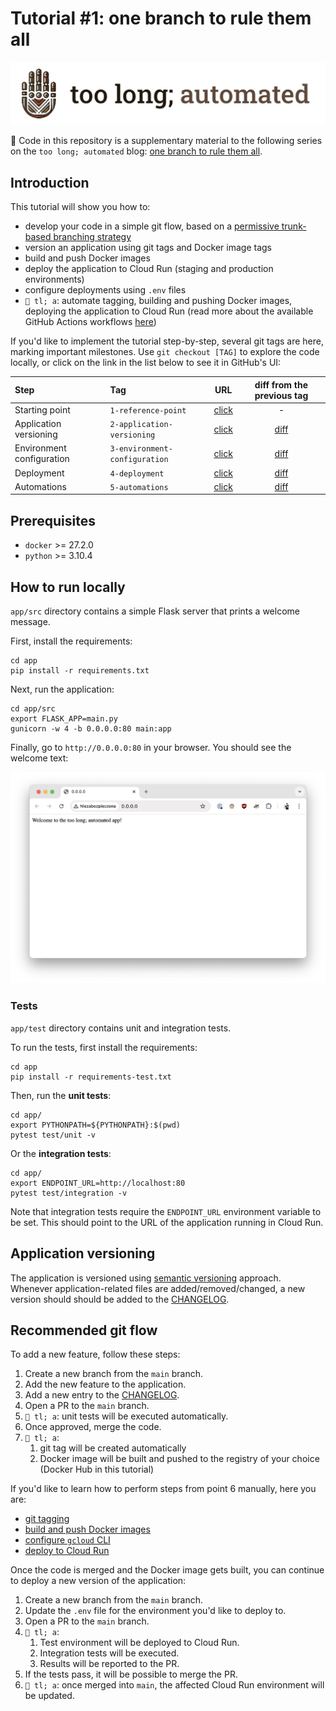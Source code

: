 # Tutorial #1: one branch to rule them all

![tl;a banner](docs/banner.jpeg)

📓 Code in this repository is a supplementary material to the following series
on the `too long; automated` blog: [one branch to rule them
all](https://toolongautomated.com/posts/2024/one-branch-to-rule-them-all-1).

## Introduction

This tutorial will show you how to:
- develop your code in a simple git flow, based on a [permissive trunk-based
    branching strategy](https://www.toolongautomated.com/posts/2024/one-branch-to-rule-them-all-1.html#option-2-permissive-trunk-based-development)
- version an application using git tags and Docker image tags
- build and push Docker images
- deploy the application to Cloud Run (staging and production environments)
- configure deployments using `.env` files
- `🚀 tl; a`: automate tagging, building and pushing Docker images,
    deploying the application to Cloud Run (read more about the available
    GitHub Actions workflows [here](.github/workflows/README.md))

If you'd like to implement the tutorial step-by-step, several git tags are here,
marking important milestones. Use `git checkout [TAG]` to explore the code
locally, or click on the link in the list below to see it in GitHub's UI:

| Step | Tag | URL | diff from the previous tag |
|:---|:---|:---:|:---:|
| Starting point | `1-reference-point` | [click](https://github.com/toolongautomated/tutorial-1/tree/1-reference-point) | - |
| Application versioning | `2-application-versioning` | [click](https://github.com/toolongautomated/tutorial-1/tree/2-application-versioning) | [diff](https://github.com/toolongautomated/tutorial-1/compare/1-reference-point...2-application-versioning) |
| Environment configuration | `3-environment-configuration` | [click](https://github.com/toolongautomated/tutorial-1/tree/3-environment-configuration) | [diff](https://github.com/toolongautomated/tutorial-1/compare/2-application-versioning...3-environment-configuration) |
| Deployment | `4-deployment` | [click](https://github.com/toolongautomated/tutorial-1/tree/4-deployment) | [diff](https://github.com/toolongautomated/tutorial-1/compare/3-environment-configuration...4-deployment) |
| Automations | `5-automations` | [click](https://github.com/toolongautomated/tutorial-1/tree/5-automations) | [diff](https://github.com/toolongautomated/tutorial-1/compare/4-deployment...5-automations) |

## Prerequisites

- `docker` >= 27.2.0
- `python` >= 3.10.4

## How to run locally

`app/src` directory contains a simple Flask server that prints a welcome
message.

First, install the requirements:

```shell
cd app
pip install -r requirements.txt
```

Next, run the application:

```shell
cd app/src
export FLASK_APP=main.py
gunicorn -w 4 -b 0.0.0.0:80 main:app
```

Finally, go to `http://0.0.0.0:80` in your browser. You should see the welcome text:

![Flask welcome screen](docs/welcome-screen.png)

### Tests

`app/test` directory contains unit and integration tests.

To run the tests, first install the requirements:

```shell
cd app
pip install -r requirements-test.txt
```

Then, run the **unit tests**:

```shell
cd app/
export PYTHONPATH=${PYTHONPATH}:$(pwd)
pytest test/unit -v
```

Or the **integration tests**:

```shell
cd app/
export ENDPOINT_URL=http://localhost:80
pytest test/integration -v
```

Note that integration tests require the `ENDPOINT_URL` environment variable to
be set. This should point to the URL of the application running in Cloud Run.

## Application versioning

The application is versioned using [semantic versioning](https://semver.org/)
approach. Whenever application-related files are added/removed/changed, a new
version should should be added to the [CHANGELOG](app/CHANGELOG.md).

## Recommended git flow

To add a new feature, follow these steps:

1. Create a new branch from the `main` branch.
1. Add the new feature to the application.
1. Add a new entry to the [CHANGELOG](app/CHANGELOG.md).
1. Open a PR to the `main` branch.
1. `🚀 tl; a`: unit tests will be executed automatically.
1. Once approved, merge the code.
1. `🚀 tl; a`:
   1. git tag will be created automatically
   1. Docker image will be built and pushed to the registry of your choice
      (Docker Hub in this tutorial)

If you'd like to learn how to perform steps from point 6 manually, here you are:
- [git tagging](https://www.toolongautomated.com/posts/2024/one-branch-to-rule-them-all-2.html#git-tagging)
- [build and push Docker images](https://www.toolongautomated.com/posts/2024/one-branch-to-rule-them-all-2.html#containerize-the-application)
- [configure `gcloud` CLI](https://www.toolongautomated.com/posts/2025/one-branch-to-rule-them-all-3.html#configure-gcloud-cli)
- [deploy to Cloud Run](https://www.toolongautomated.com/posts/2025/one-branch-to-rule-them-all-3.html#deploy-to-cloud-run)

Once the code is merged and the Docker image gets built, you can continue to
deploy a new version of the application:

1. Create a new branch from the `main` branch.
1. Update the `.env` file for the environment you'd like to deploy to.
1. Open a PR to the `main` branch.
1. `🚀 tl; a`:
    1. Test environment will be deployed to Cloud Run.
    1. Integration tests will be executed.
    1. Results will be reported to the PR.
1. If the tests pass, it will be possible to merge the PR.
1. `🚀 tl; a`: once merged into `main`, the affected Cloud Run environment will
    be updated.
